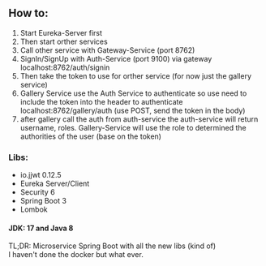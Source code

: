 
## How to:

1. Start Eureka-Server first
2. Then start orther services
3. Call other service with Gateway-Service (port 8762)
4. SignIn/SignUp with Auth-Service (port 9100) via gateway localhost:8762/auth/signin
5. Then take the token to use for orther service (for now just the gallery service)
6. Gallery Service use the Auth Service to authenticate so use need to include the token into the header to authenticate localhost:8762/gallery/auth (use POST, send the token in the body)
7. after gallery call the auth from auth-service the auth-service will return username, roles. Gallery-Service will use the role to determined the authorities of the user (base on the token)

### Libs:
- io.jjwt 0.12.5
- Eureka Server/Client
- Security 6
- Spring Boot 3
- Lombok

#### JDK: 17 and Java 8

TL;DR: Microservice Spring Boot with all the new libs (kind of) \
I haven't done the docker but what ever.